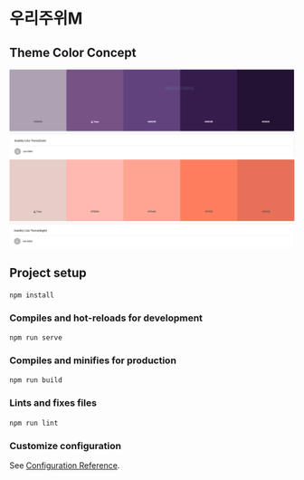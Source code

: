 # 우리주위M

## Theme Color Concept
![theme_color_1](./reference/theme_color_1.png)
![theme_color_2](./reference/theme_color_2.png)




## Project setup
```
npm install
```

### Compiles and hot-reloads for development
```
npm run serve
```

### Compiles and minifies for production
```
npm run build
```

### Lints and fixes files
```
npm run lint
```

### Customize configuration
See [Configuration Reference](https://cli.vuejs.org/config/).

